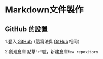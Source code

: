 # Markdown文件製作

## GitHub 的設置

1.登入 [GitHub](https://github.com/)（這寫法與 <a href='https://github.com/'>GitHub</a> 相同）

2.創建倉庫
  點擊`"+"`號，新建倉庫`New repository`




